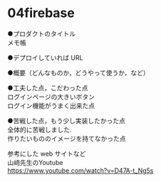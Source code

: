 # 04firebase

●プロダクトのタイトル  
メモ帳  

●デプロイしていれば URL  

●概要（どんなものか，どうやって使うか，など）  

●工夫した点，こだわった点  
ログインページの大きいボタン  
ログイン機能がうまく出来た点  

●苦戦した点，もう少し実装したかった点  
全体的に苦戦しました.  
作りたいもののイメージを持てなかった点  


参考にした web サイトなど  
山﨑先生のYoutube  
https://www.youtube.com/watch?v=D47A-t_Ng5s
